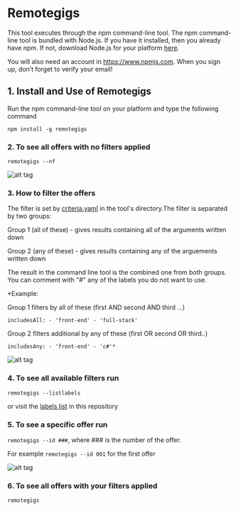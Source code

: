 # Remotegigs

This tool executes through the npm command-line tool. The npm command-line tool is bundled with Node.js. If you have it installed, then you already have npm. If not, download Node.js for your platform [here](https://nodejs.org/en/download/).

You will also need an account in https://www.npmjs.com. When you sign up, don’t forget to verify your email!

## 1. Install and Use of Remotegigs

Run the npm command-line tool on your platform and type the following command

```npm install -g remotegigs```

### 2. To see all offers with no filters applied

```remotegigs --nf```

![alt tag](https://github.com/comrade-coop/remotegigs/blob/master/screenshots/all-offers-npm.png)

### 3. How to filter the offers

The filter is set by [criteria.yaml](https://github.com/comrade-coop/remotegigs/blob/master/TOOL/criteria.yaml) in the tool's directory.The filter is separated by two groups: 

Group 1 (all of these) - gives results containing all of the arguments written down 

Group 2 (any of these) - gives results containing any of the arguements written down

The result in the command line tool is the combined one from both groups. You can comment with "#" any of the labels you do not want to use.

*Example:

Group 1 filters by all of these (first AND second AND third ...)

```includesAll: - 'front-end' - 'full-stack'```

Group 2 filters additional by any of these (first OR second OR third..)

```includesAny: - 'front-end' - 'c#'*```

![alt tag](https://github.com/comrade-coop/remotegigs/blob/master/screenshots/filtered-offers.png)

### 4. To see all available filters run

```remotegigs --listlabels```

or visit the [labels list](https://github.com/comrade-coop/remotegigs/labels) in this repository

### 5. To see a specific offer run

```remotegigs --id ###```, where ### is the number of the offer.

For example ```remotegigs --id 001``` for the first offer

![alt tag](https://github.com/comrade-coop/remotegigs/blob/master/screenshots/single-offer.png)

### 6. To see all offers with your filters applied

```remotegigs```

